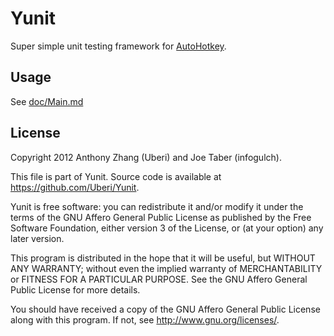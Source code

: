 Yunit
=====
Super simple unit testing framework for [AutoHotkey](http://www.autohotkey.com/).

Usage
-----
See [doc/Main.md](doc/Main.md)

License
-------
Copyright 2012 Anthony Zhang (Uberi) and Joe Taber (infogulch).

This file is part of Yunit. Source code is available at <https://github.com/Uberi/Yunit>.

Yunit is free software: you can redistribute it and/or modify
it under the terms of the GNU Affero General Public License as published by
the Free Software Foundation, either version 3 of the License, or
(at your option) any later version.

This program is distributed in the hope that it will be useful,
but WITHOUT ANY WARRANTY; without even the implied warranty of
MERCHANTABILITY or FITNESS FOR A PARTICULAR PURPOSE.  See the
GNU Affero General Public License for more details.

You should have received a copy of the GNU Affero General Public License
along with this program.  If not, see <http://www.gnu.org/licenses/>.

